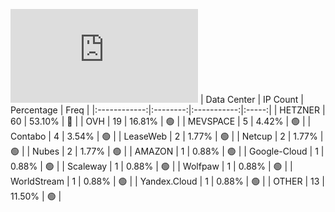 ![Diagramm](https://github.com/obajay/StateSync-snapshots/blob/main/Projects/Jackal/1/README.md)
| Data Center | IP Count | Percentage | Freq |
|:------------:|:--------:|:-----------:|:-----:|
| HETZNER | 60 | 53.10% | 🔴 |
| OVH | 19 | 16.81% | 🟢 |
| MEVSPACE | 5 | 4.42% | 🟢 |
| Contabo | 4 | 3.54% | 🟢 |
| LeaseWeb | 2 | 1.77% | 🟢 |
| Netcup | 2 | 1.77% | 🟢 |
| Nubes | 2 | 1.77% | 🟢 |
| AMAZON | 1 | 0.88% | 🟢 |
| Google-Cloud | 1 | 0.88% | 🟢 |
| Scaleway | 1 | 0.88% | 🟢 |
| Wolfpaw | 1 | 0.88% | 🟢 |
| WorldStream | 1 | 0.88% | 🟢 |
| Yandex.Cloud | 1 | 0.88% | 🟢 |
| OTHER | 13 | 11.50% | 🟢 |